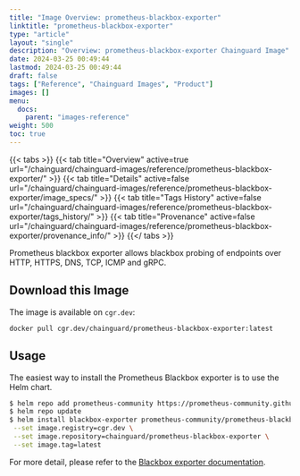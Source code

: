 ```yaml
---
title: "Image Overview: prometheus-blackbox-exporter"
linktitle: "prometheus-blackbox-exporter"
type: "article"
layout: "single"
description: "Overview: prometheus-blackbox-exporter Chainguard Image"
date: 2024-03-25 00:49:44
lastmod: 2024-03-25 00:49:44
draft: false
tags: ["Reference", "Chainguard Images", "Product"]
images: []
menu: 
  docs: 
    parent: "images-reference"
weight: 500
toc: true
---
```


{{< tabs >}}
{{< tab title="Overview" active=true url="/chainguard/chainguard-images/reference/prometheus-blackbox-exporter/" >}}
{{< tab title="Details" active=false url="/chainguard/chainguard-images/reference/prometheus-blackbox-exporter/image_specs/" >}}
{{< tab title="Tags History" active=false url="/chainguard/chainguard-images/reference/prometheus-blackbox-exporter/tags_history/" >}}
{{< tab title="Provenance" active=false url="/chainguard/chainguard-images/reference/prometheus-blackbox-exporter/provenance_info/" >}}
{{</ tabs >}}



<!--overview:start-->
Prometheus blackbox exporter allows blackbox probing of endpoints over HTTP, HTTPS, DNS, TCP, ICMP and gRPC.
<!--overview:end-->

<!--getting:start-->
## Download this Image
The image is available on `cgr.dev`:

```
docker pull cgr.dev/chainguard/prometheus-blackbox-exporter:latest
```
<!--getting:end-->

<!--body:start-->
## Usage

The easiest way to install the Prometheus Blackbox exporter is to use the Helm chart.

```bash
$ helm repo add prometheus-community https://prometheus-community.github.io/helm-charts
$ helm repo update
$ helm install blackbox-exporter prometheus-community/prometheus-blackbox-exporter \
 --set image.registry=cgr.dev \
 --set image.repository=chainguard/prometheus-blackbox-exporter \
 --set image.tag=latest
```

For more detail, please refer to the [Blackbox exporter documentation](https://github.com/prometheus/blackbox_exporter).
<!--body:end-->

